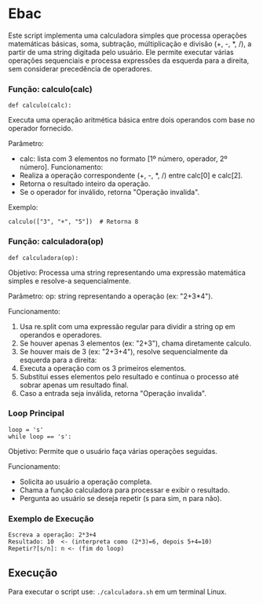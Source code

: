 # Ebac

Este script implementa uma calculadora simples que processa operações matemáticas básicas, soma, subtração, múltiplicação e divisão (+, -, *, /), a partir de uma string digitada pelo usuário. Ele permite executar várias operações sequenciais e processa expressões da esquerda para a direita, sem considerar precedência de operadores.

### Função: calculo(calc)
```
def calculo(calc):
```
Executa uma operação aritmética básica entre dois operandos com base no operador fornecido.

Parâmetro:
- calc: lista com 3 elementos no formato [1º número, operador, 2º número].
Funcionamento:
- Realiza a operação correspondente (+, -, *, /) entre calc[0] e calc[2].
- Retorna o resultado inteiro da operação.
- Se o operador for inválido, retorna "Operação invalida".

Exemplo:
```
calculo(["3", "+", "5"])  # Retorna 8
```

### Função: calculadora(op)
```
def calculadora(op):
```
Objetivo:
Processa uma string representando uma expressão matemática simples e resolve-a sequencialmente.

Parâmetro:
op: string representando a operação (ex: "2+3*4").

Funcionamento:
1. Usa re.split com uma expressão regular para dividir a string op em operandos e operadores.
2. Se houver apenas 3 elementos (ex: "2+3"), chama diretamente calculo.
3. Se houver mais de 3 (ex: "2+3+4"), resolve sequencialmente da esquerda para a direita:
4. Executa a operação com os 3 primeiros elementos.
5. Substitui esses elementos pelo resultado e continua o processo até sobrar apenas um resultado final.
6. Caso a entrada seja inválida, retorna "Operação invalida".

### Loop Principal
```
loop = 's'
while loop == 's':
```
Objetivo:
Permite que o usuário faça várias operações seguidas.

Funcionamento:
- Solicita ao usuário a operação completa.
- Chama a função calculadora para processar e exibir o resultado.
- Pergunta ao usuário se deseja repetir (s para sim, n para não).

### Exemplo de Execução
```
Escreva a operação: 2*3+4
Resultado: 10  <- (interpreta como (2*3)=6, depois 5+4=10)
Repetir?[s/n]: n <- (fim do loop)
```

## Execução
Para executar o script use: `./calculadora.sh` em um terminal Linux.
